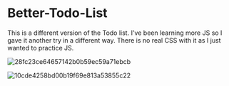 ﻿# Better-Todo-List
This is a different version of the Todo list. I've been learning more JS so I gave it another try in a different way. There is no real CSS with it as I just wanted to practice JS.



![28fc23ce64657142b0b59ec59a71ebcb](https://github.com/OKjos/Better-Todo-List/assets/113487918/6d92a648-9927-44d0-bc1f-e3caca9c82e2)


![10cde4258bd00b19f69e813a53855c22](https://github.com/OKjos/Better-Todo-List/assets/113487918/c20d608a-9e88-4f61-98e2-d2aad19c34c4)

